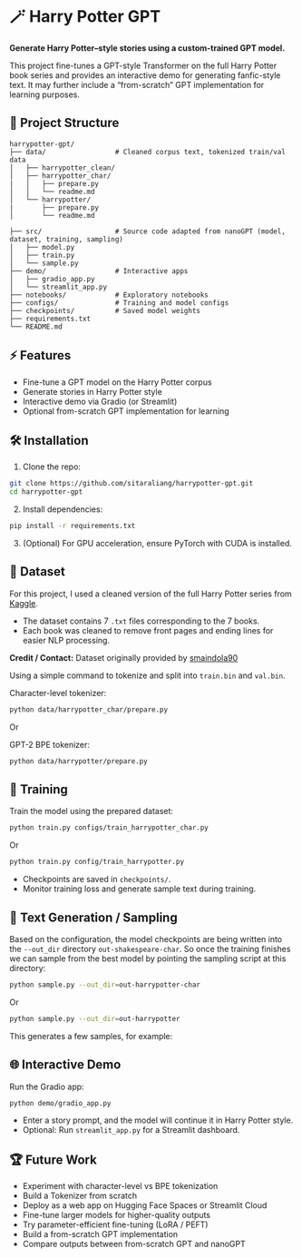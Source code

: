 # 🪄 Harry Potter GPT

**Generate Harry Potter–style stories using a custom-trained GPT model.**

This project fine-tunes a GPT-style Transformer on the full Harry Potter book series and provides an interactive demo for generating fanfic-style text. It may further include a “from-scratch” GPT implementation for learning purposes.



## 📂 Project Structure

```
harrypotter-gpt/
├── data/                 # Cleaned corpus text, tokenized train/val data
│   ├── harrypotter_clean/        
│   ├── harrypotter_char/
|   │   ├── prepare.py  
│   │   └── readme.md   
│   └── harrypotter/
|       ├── prepare.py  
│       └── readme.md   
 
├── src/                  # Source code adapted from nanoGPT (model, dataset, training, sampling)
│   ├── model.py           
│   ├── train.py
│   └── sample.py      
├── demo/                 # Interactive apps
│   ├── gradio_app.py
│   └── streamlit_app.py
├── notebooks/            # Exploratory notebooks
├── configs/              # Training and model configs
├── checkpoints/          # Saved model weights
├── requirements.txt
└── README.md
```



## ⚡ Features

* Fine-tune a GPT model on the Harry Potter corpus
* Generate stories in Harry Potter style
* Interactive demo via Gradio (or Streamlit)
* Optional from-scratch GPT implementation for learning



## 🛠️ Installation

1. Clone the repo:

```bash
git clone https://github.com/sitaraliang/harrypotter-gpt.git
cd harrypotter-gpt
```

2. Install dependencies:

```bash
pip install -r requirements.txt
```

3. (Optional) For GPU acceleration, ensure PyTorch with CUDA is installed.



## 📝 Dataset

For this project, I used a cleaned version of the full Harry Potter series from [Kaggle](https://www.kaggle.com/datasets/shubhammaindola/harry-potter-books/data).

* The dataset contains 7 `.txt` files corresponding to the 7 books.
* Each book was cleaned to remove front pages and ending lines for easier NLP processing.

**Credit / Contact:**
Dataset originally provided by [smaindola90](mailto:smaindola90@gmail.com)

Using a simple command to tokenize and split into `train.bin` and `val.bin`.

Character-level tokenizer:
```bash
python data/harrypotter_char/prepare.py
```

Or

GPT-2 BPE tokenizer:
```bash
python data/harrypotter/prepare.py
```



## 🚀 Training

Train the model using the prepared dataset:

```sh
python train.py configs/train_harrypotter_char.py
```

Or

```sh
python train.py config/train_harrypotter.py
```

* Checkpoints are saved in `checkpoints/`.
* Monitor training loss and generate sample text during training.



## 🎨 Text Generation / Sampling

Based on the configuration, the model checkpoints are being written into the `--out_dir` directory `out-shakespeare-char`. So once the training finishes we can sample from the best model by pointing the sampling script at this directory:

```sh
python sample.py --out_dir=out-harrypotter-char
```

Or

```sh
python sample.py --out_dir=out-harrypotter
```

This generates a few samples, for example:



## 🌐 Interactive Demo

Run the Gradio app:

```bash
python demo/gradio_app.py
```

* Enter a story prompt, and the model will continue it in Harry Potter style.
* Optional: Run `streamlit_app.py` for a Streamlit dashboard.



## 🏆 Future Work

* Experiment with character-level vs BPE tokenization
* Build a Tokenizer from scratch
* Deploy as a web app on Hugging Face Spaces or Streamlit Cloud
* Fine-tune larger models for higher-quality outputs
* Try parameter-efficient fine-tuning (LoRA / PEFT)
* Build a from-scratch GPT implementation
* Compare outputs between from-scratch GPT and nanoGPT



